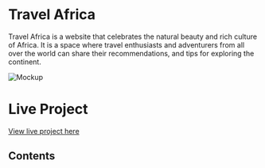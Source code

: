# Travel Africa
Travel Africa is a website that celebrates the natural beauty and rich culture of Africa. It is a space where travel enthusiasts and adventurers from all over the world can share their recommendations, and tips for exploring the continent.

![Mockup]()

# Live Project

[View live project here](https://travel-africa.herokuapp.com/)

## Contents